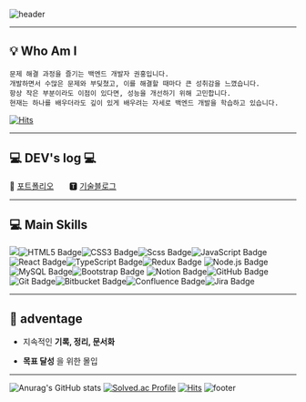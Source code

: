 ![header](https://capsule-render.vercel.app/api?type=Cylinder&color=F88017&height=150&&text=Welcome&fontAlignY=48&fontAlign=47&fontSize=60&animation=twinkling&textColor=000000&desc=Hong's_profile&descAlign=72&descColor=000000&descSize=26)

---------

## 💡  Who Am I 
    문제 해결 과정을 즐기는 백엔드 개발자 권홍입니다.
    개발하면서 수많은 문제와 부딪쳤고, 이를 해결할 때마다 큰 성취감을 느꼈습니다.
    항상 작은 부분이라도 이점이 있다면, 성능을 개선하기 위해 고민합니다.
    현재는 하나를 배우더라도 깊이 있게 배우려는 자세로 백엔드 개발을 학습하고 있습니다.
[![Hits](https://hits.seeyoufarm.com/api/count/incr/badge.svg?url=https%3A%2F%2Fgithub.com%2FHong-g7&count_bg=%23969794&title_bg=%23555555&icon=kentico.svg&icon_color=%23FDFFED&title=GITHUB&edge_flat=false)](https://github.com/Hong-g7)

------
## 💻 DEV's log 💻

🙋 [포트폴리오](https://rnjsghd97.tistory.com/)&nbsp;&nbsp;&nbsp;&nbsp;&nbsp;&nbsp;&nbsp;🆃 [기술블로그](https://rnjsghd97.tistory.com/)&nbsp;&nbsp;&nbsp;&nbsp;&nbsp;&nbsp;&nbsp;

-----
## 💻 Main Skills

![](https://img.shields.io/badge/HTML5-E34F26?style=flat&logo=html5&logoColor=white)![HTML5 Badge](https://img.shields.io/badge/HTML5-E34F26?style=flat&logo=html5&logoColor=white)![CSS3 Badge](https://img.shields.io/badge/CSS3-1572B6?style=flat&logo=css3&logoColor=white)![Scss Badge](https://img.shields.io/badge/Scss-green?style=flat&logo=Sass&logoColor=CC6699)![JavaScript Badge](https://img.shields.io/badge/JavaScript-gray?style=flat&logo=JavaScript&logoColor=F7DF1E)![React Badge](https://img.shields.io/badge/React-white?style=flat&logo=React&logoColor=61DAFB)![TypeScript Badge](https://img.shields.io/badge/TypeScript-3178C6?style=flat&logo=TypeScript&logoColor=white)![Redux Badge](https://img.shields.io/badge/Redux-pink?style=flat&logo=Redux&logoColor=764ABC)
![Node.js Badge](https://img.shields.io/badge/Node.js-c2c5c5?style=flat&logo=Node.js&logoColor=339933)![MySQL Badge](https://img.shields.io/badge/MySQL-f1d8d9?style=flat&logo=MySQL&logoColor=4479A1)![Bootstrap Badge](https://img.shields.io/badge/Bootstrap-yellow?style=flat&logo=Bootstrap&logoColor=7952B3)
![Notion Badge](https://img.shields.io/badge/Notion-b4f5bd?style=flat&logo=Notion&logoColor=black)![GitHub Badge](https://img.shields.io/badge/GitHub-gray?style=flat&logo=GitHub&logoColor=black)![Git Badge](https://img.shields.io/badge/Git-blue?style=flat&logo=Git&logoColor=F05032)![Bitbucket Badge](https://img.shields.io/badge/Bitbucket-white?style=flat&logo=Bitbucket&logoColor=0052CC)![Confluence Badge](https://img.shields.io/badge/Confluence-gray?style=flat&logo=Confluence&logoColor=172B4D)![Jira Badge](https://img.shields.io/badge/Jira-green?style=flat&logo=Jira&logoColor=0052CC)

---
## 🤩 adventage
* 지속적인 __기록, 정리, 문서화__

* __목표 달성__ 을 위한 몰입

---------
![Anurag's GitHub stats](https://github-readme-stats.vercel.app/api?username=Hong-g7&theme=codeSTACKr&icons=true)        [![Solved.ac Profile](http://mazassumnida.wtf/api/v2/generate_badge?boj=rnjsghd97)](https://solved.ac/rnjsghd97/)
[![Hits](https://hits.seeyoufarm.com/api/count/incr/badge.svg?url=https%3A%2F%2Fgithub.com%2FHong-g7&count_bg=%23969794&title_bg=%23555555&icon=kentico.svg&icon_color=%23FDFFED&title=GITHUB&edge_flat=false)](https://github.com/Hong-g7)
![footer](https://capsule-render.vercel.app/api?type=waving&color=gradient&height=100&section=footer)
